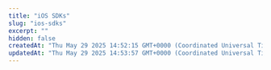 ```yaml
---
title: "iOS SDKs"
slug: "ios-sdks"
excerpt: ""
hidden: false
createdAt: "Thu May 29 2025 14:52:15 GMT+0000 (Coordinated Universal Time)"
updatedAt: "Thu May 29 2025 14:53:57 GMT+0000 (Coordinated Universal Time)"
---
```

